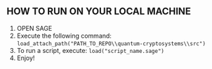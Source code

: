 ## HOW TO RUN ON YOUR LOCAL MACHINE
1. OPEN SAGE
2. Execute the following command: ```load_attach_path("PATH_TO_REPO\\quantum-cryptosystems\\src")```
3. To run a script, execute: ```load("script_name.sage")```
4. Enjoy!
